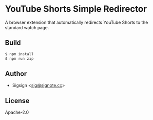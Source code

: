 # YouTube Shorts Simple Redirector

A browser extension that automatically redirects YouTube Shorts to the standard watch page.

## Build

```sh
$ npm install
$ npm run zip
```

## Author

- Sigsign <<sig@signote.cc>>

## License

Apache-2.0
